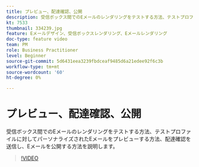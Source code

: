 ```yaml
---
title: プレビュー、配達確認、公開
description: 受信ボックス間でのEメールのレンダリングをテストする方法、テストプロファイルに対してパーソナライズされたEメールをプレビューする方法、配達確認を送信し、Eメールを公開する方法を説明します。
kt: 7533
thumbnail: 334239.jpg
feature: Eメールデザイン、受信ボックスレンダリング、Eメールレンダリング
doc-type: feature video
team: PM
role: Business Practitioner
level: Beginner
source-git-commit: 5d6431eea3239fbdceaf9485d6a21edee92f6c3b
workflow-type: tm+mt
source-wordcount: '60'
ht-degree: 0%

---
```



# プレビュー、配達確認、公開

受信ボックス間でのEメールのレンダリングをテストする方法、テストプロファイルに対してパーソナライズされたEメールをプレビューする方法、配達確認を送信し、Eメールを公開する方法を説明します。

>[!VIDEO](https://video.tv.adobe.com/v/334239?quality=12)
